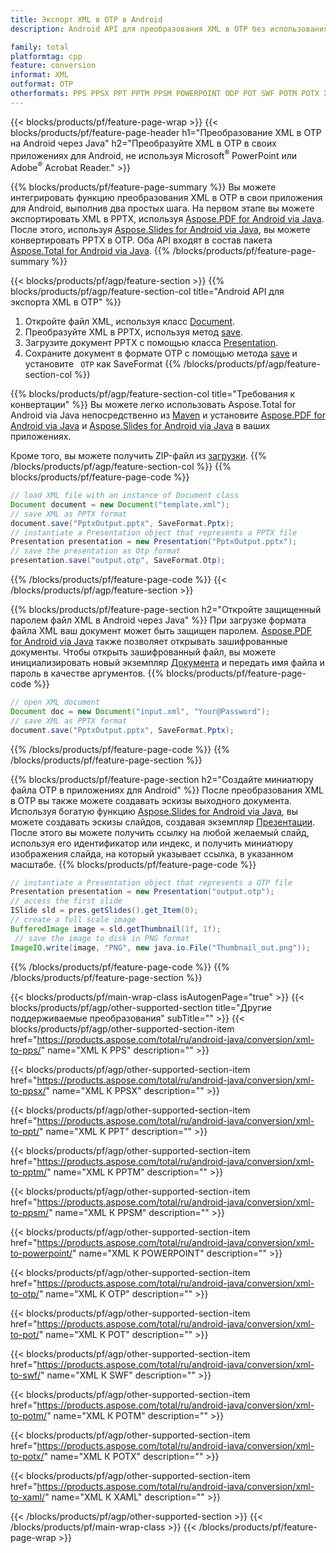 ```yaml
---
title: Экспорт XML в OTP в Android
description: Android API для преобразования XML в OTP без использования Microsoft Word

family: total
platformtag: cpp
feature: conversion
informat: XML
outformat: OTP
otherformats: PPS PPSX PPT PPTM PPSM POWERPOINT ODP POT SWF POTM POTX XAML
---
```

{{< blocks/products/pf/feature-page-wrap >}}
{{< blocks/products/pf/feature-page-header h1="Преобразование XML в OTP на Android через Java" h2="Преобразуйте XML в OTP в своих приложениях для Android, не используя Microsoft<sup>&reg;</sup> PowerPoint или Adobe<sup>&reg;</sup> Acrobat Reader." >}}

{{% blocks/products/pf/feature-page-summary %}}
Вы можете интегрировать функцию преобразования XML в OTP в свои приложения для Android, выполнив два простых шага. На первом этапе вы можете экспортировать XML в PPTX, используя [Aspose.PDF for Android via Java](https://products.aspose.com/pdf/android-java/). После этого, используя [Aspose.Slides for Android via Java](https://products.aspose.com/slides/android-java/), вы можете конвертировать PPTX в OTP. Оба API входят в состав пакета [Aspose.Total for Android via Java](https://products.aspose.com/total/android-java/). 
{{% /blocks/products/pf/feature-page-summary  %}}

{{< blocks/products/pf/agp/feature-section >}}
{{% blocks/products/pf/agp/feature-section-col title="Android API для экспорта XML в OTP" %}}
1. Откройте файл XML, используя класс [Document](https://reference.aspose.com/pdf/java/com.aspose.pdf/Document).
2. Преобразуйте XML в PPTX, используя метод [save](https://reference.aspose.com/pdf/java/com.aspose.pdf/Document#save-java.lang.String-int-).
3. Загрузите документ PPTX с помощью класса [Presentation](https://reference.aspose.com/slides/java/com.aspose.slides/Presentation).
4. Сохраните документ в формате OTP с помощью метода [save](https://reference.aspose.com/slides/java/com.aspose.slides/Presentation#save-java.lang.String-int-) и установите ` OTP` как SaveFormat
{{% /blocks/products/pf/agp/feature-section-col %}}

{{% blocks/products/pf/agp/feature-section-col title="Требования к конвертации" %}}
Вы можете легко использовать Aspose.Total for Android via Java непосредственно из [Maven](https://repository.aspose.com/webapp/#/artifacts/browse/tree/General/repo/com/aspose/aspose-total) и установите [Aspose.PDF for Android via Java](https://docs.aspose.com/pdf/androidjava/installation/) и [Aspose.Slides for Android via Java](https://docs.aspose.com/slides/androidjava/install-aspose-slides-for-android-via-java/) в ваших приложениях.

Кроме того, вы можете получить ZIP-файл из [загрузки](https://releases.aspose.comtotal/androidjava).
{{% /blocks/products/pf/agp/feature-section-col %}}
{{% blocks/products/pf/feature-page-code %}}

```java
// load XML file with an instance of Document class
Document document = new Document("template.xml");
// save XML as PPTX format 
document.save("PptxOutput.pptx", SaveFormat.Pptx); 
// instantiate a Presentation object that represents a PPTX file
Presentation presentation = new Presentation("PptxOutput.pptx");
// save the presentation as Otp format
presentation.save("output.otp", SaveFormat.Otp);   
```


{{% /blocks/products/pf/feature-page-code %}}
{{< /blocks/products/pf/agp/feature-section >}}

{{% blocks/products/pf/feature-page-section  h2="Откройте защищенный паролем файл XML в Android через Java" %}}
При загрузке формата файла XML ваш документ может быть защищен паролем. [Aspose.PDF for Android via Java](https://products.aspose.com/pdf/android-java/) также позволяет открывать зашифрованные документы. Чтобы открыть зашифрованный файл, вы можете инициализировать новый экземпляр [Документа](https://reference.aspose.com/pdf/java/com.aspose.pdf/Document#Document-java.lang.String-java.lang.String-) и передать имя файла и пароль в качестве аргументов.
{{% blocks/products/pf/feature-page-code %}}

```java
// open XML document
Document doc = new Document("input.xml", "Your@Password");
// save XML as PPTX format 
document.save("PptxOutput.pptx", SaveFormat.Pptx); 

```

{{% /blocks/products/pf/feature-page-code  %}}
{{% /blocks/products/pf/feature-page-section %}}

{{% blocks/products/pf/feature-page-section  h2="Создайте миниатюру файла OTP в приложениях для Android" %}}
После преобразования XML в OTP вы также можете создавать эскизы выходного документа. Используя богатую функцию [Aspose.Slides for Android via Java](https://products.aspose.com/slides/android-java/), вы можете создавать эскизы слайдов, создавая экземпляр [Презентации](https://reference.aspose.com/slides/java/com.aspose.slides/Presentation). После этого вы можете получить ссылку на любой желаемый слайд, используя его идентификатор или индекс, и получить миниатюру изображения слайда, на который указывает ссылка, в указанном масштабе.
{{% blocks/products/pf/feature-page-code %}}

```java
// instantiate a Presentation object that represents a OTP file
Presentation presentation = new Presentation("output.otp");
// access the first slide
ISlide sld = pres.getSlides().get_Item(0);
// create a full scale image
BufferedImage image = sld.getThumbnail(1f, 1f);
 // save the image to disk in PNG format
ImageIO.write(image, "PNG", new java.io.File("Thumbnail_out.png"));
```

{{% /blocks/products/pf/feature-page-code  %}}
{{% /blocks/products/pf/feature-page-section %}}

{{< blocks/products/pf/main-wrap-class isAutogenPage="true" >}}
{{< blocks/products/pf/agp/other-supported-section title="Другие поддерживаемые преобразования" subTitle="" >}}
{{< blocks/products/pf/agp/other-supported-section-item href="https://products.aspose.com/total/ru/android-java/conversion/xml-to-pps/" name="XML К PPS" description="" >}}

{{< blocks/products/pf/agp/other-supported-section-item href="https://products.aspose.com/total/ru/android-java/conversion/xml-to-ppsx/" name="XML К PPSX" description="" >}}

{{< blocks/products/pf/agp/other-supported-section-item href="https://products.aspose.com/total/ru/android-java/conversion/xml-to-ppt/" name="XML К PPT" description="" >}}

{{< blocks/products/pf/agp/other-supported-section-item href="https://products.aspose.com/total/ru/android-java/conversion/xml-to-pptm/" name="XML К PPTM" description="" >}}

{{< blocks/products/pf/agp/other-supported-section-item href="https://products.aspose.com/total/ru/android-java/conversion/xml-to-ppsm/" name="XML К PPSM" description="" >}}

{{< blocks/products/pf/agp/other-supported-section-item href="https://products.aspose.com/total/ru/android-java/conversion/xml-to-powerpoint/" name="XML К POWERPOINT" description="" >}}

{{< blocks/products/pf/agp/other-supported-section-item href="https://products.aspose.com/total/ru/android-java/conversion/xml-to-otp/" name="XML К OTP" description="" >}}

{{< blocks/products/pf/agp/other-supported-section-item href="https://products.aspose.com/total/ru/android-java/conversion/xml-to-pot/" name="XML К POT" description="" >}}

{{< blocks/products/pf/agp/other-supported-section-item href="https://products.aspose.com/total/ru/android-java/conversion/xml-to-swf/" name="XML К SWF" description="" >}}

{{< blocks/products/pf/agp/other-supported-section-item href="https://products.aspose.com/total/ru/android-java/conversion/xml-to-potm/" name="XML К POTM" description="" >}}

{{< blocks/products/pf/agp/other-supported-section-item href="https://products.aspose.com/total/ru/android-java/conversion/xml-to-potx/" name="XML К POTX" description="" >}}

{{< blocks/products/pf/agp/other-supported-section-item href="https://products.aspose.com/total/ru/android-java/conversion/xml-to-xaml/" name="XML К XAML" description="" >}}


{{< /blocks/products/pf/agp/other-supported-section >}}
{{< /blocks/products/pf/main-wrap-class >}}
{{< /blocks/products/pf/feature-page-wrap >}}